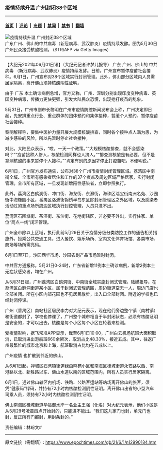 ### 疫情持续升温 广州封闭38个区域

---

#### [首页](../../../..?n12990184) &nbsp;|&nbsp; [评论](../../../../../epoch-comment?n12990184) &nbsp;|&nbsp; [专题](../../../../../epoch-special?n12990184) &nbsp;|&nbsp; [禁闻](../../../../../epoch-news?n12990184) &nbsp;|&nbsp; [禁书](../../../../../books?n12990184) &nbsp;|&nbsp; [翻墙](https://github.com/gfw-breaker/nogfw/blob/master/README.md?n12990184)


<div><img alt="疫情持续升温 广州封闭38个区域" class="attachment-djy_600_400 size-djy_600_400 wp-post-image" src="https://i.epochtimes.com/assets/uploads/2021/06/id12990789-GettyImages-1233196561-600x400.jpg"/>
<div class="caption">
 广东广州、佛山的中共病毒（新冠病毒、武汉肺炎）疫情持续发酵。图为5月30日广州民众接受核酸检测。 (STR/AFP via Getty Images)
</div></div><hr/><div class="post_content" id="artbody" itemprop="articleBody">
 <!-- article content begin -->
 <p>
  【大纪元2021年06月01日讯】（大纪元记者许梦儿报导）
  <ok href="https://www.epochtimes.com/gb/tag/%E5%B9%BF%E4%B8%9C.html">
   广东
  </ok>
  广州、佛山的
  <ok href="https://www.epochtimes.com/gb/tag/%E4%B8%AD%E5%85%B1%E7%97%85%E6%AF%92.html">
   中共病毒
  </ok>
  （新冠病毒、武汉肺炎）疫情持续发酵。日前，广州宣布暂停疫苗社会接种。6月1日，广州宣布对38个区域实行封闭管理。此外，佛山部分区域内人员需居家隔离，离开佛山须持核酸阴性证明。
 </p>
 <p>
  由于
  <ok href="https://www.epochtimes.com/gb/tag/%E5%B9%BF%E4%B8%9C.html">
   广东
  </ok>
  本土确诊病例急增，官方又称，广州、深圳分别出现印度变种病毒、英国变种病毒，传播力更快更强，引发大陆民众恐慌，出现抢打疫苗的乱象。
 </p>
 <p>
  5月31日，广州市副市长黎明在广州市疫情防控新闻发布会上称，广州决定即日起，先安排重点行业、重点群体的团体预约和集体接种，暂缓个人预约、暂停疫苗社会接种。
 </p>
 <p>
  黎明解释称，要集中医护力量开展大规模核酸排查，同时各个接种点人满为患，为减少感染的风险，所以先暂时停止社会接种。
 </p>
 <p>
  对此，大陆民众表示，“哎。一天一个政策。”“大规模核酸排查，就不会感染吗？”“疫苗接种人挤人，核酸检测同样也人挤人。”“排查测核酸是有必要，但不是拿测核酸的事来暂停个人接种。”“肯定有别的原因才停止打疫苗吧，不便明说。”
 </p>
 <p>
  6月1日，广州官方发布通告，公布对38个广州市疫情封闭管理区域。荔湾区中南街全域、全市所有感染者居住和工作的37个疫点及周边区域严格居家，实行封闭管理。全市所有区域，一旦发现新增阳性感染者，立即参照执行。
 </p>
 <p>
  此外，荔湾区白鹤洞街、冲口街、海龙街、东漖街，海珠区瑞宝街南洲名苑、沙园街中海橡园小区，番禺区洛浦街锦绣半岛东区除封闭管理区之外区域，以及感染者活动过的重点场所周边区域执行封控管理，人员只进不出。
 </p>
 <p>
  荔湾区石围塘街、茶滘街、东沙街、花地街辖区，非必要不外出，实行住家、单位“两点一线”闭环管理。
 </p>
 <p>
  广州全市除以上区域，执行此前5月29日关于疫情分级分类防控工作的通告相关措施外，搭乘公共交通工具，进入餐饮、娱乐场所、室内文化体育场馆、各类市场、商场等场所需亮码。
 </p>
 <p>
  6月1日至7日，沙园西华市场、沙园农副产品市场暂时封闭。
 </p>
 <p>
  中共官方通报称，5月31日0-24时，广东省新增11例本土确诊病例，新增2例本土无症状感染者，均在广州。
 </p>
 <p>
  从5月31日起，广州荔湾区白鹤洞街、中南街全域实施封闭式管理。陆媒报导，在荔湾区白鹤洞街道某小区，属于封闭式管理范围，周边街道空无一人，周边门店也全部关闭。所在小区内部花园也不见居民散步，出入口全部封闭。附近的学校也已经封闭停课。
 </p>
 <p>
  广州（番禺区）南站社区居民李力对大纪元表示，现在他们旁边整个镇（南村镇）和街道都封了，学校也停课了，广州整个城市相当于半封闭状态，必须有核酸证明是安全的，才可以出去，核酸是每个小区每个小区在轮着来检测。
 </p>
 <p>
  受疫情影响，据飞常准APP显示，截至6月1日10:00，广州白云机场航班大面积取消，已取消进出港航班660余架次，取消占比48.33%，接近五成。其中，往返广州最繁忙的城市北京和上海，航班取消占比均在五成以上。
 </p>
 <p>
  <ok href="https://www.epochtimes.com/gb/tag/%E5%B9%BF%E5%B7%9E%E7%96%AB%E6%83%85.html">
   广州疫情
  </ok>
  也扩散到邻近的佛山。
 </p>
 <p>
  从6月1日起，禅城区石湾镇街道绿茵鸣苑小区和南海区桂城街道永安路以西、南港路以北、新胜路以东、佛山水道以南的区域范围内，所有人员实行居家隔离。
 </p>
 <p>
  6月1日，通过佛山辖区内机场、铁路、公路客运站等站场离开佛山的旅客，须凭“健康码”绿码，并持有72小时内核酸检测阴性证明。离开佛山出省的小型汽车司乘人员，须持有72小时内核酸检测阴性证明。
 </p>
 <p>
  佛山南海区桂城街道华福御水岸一名业主王强（化名）对大纪元表示，他们小区是从5月28号凌晨四点开始封的，只能进不能出。“我们这儿家门也封，单元门也封，反正所有门都封，用封条封的。”
 </p>
 <p>
  责任编辑：林琮文#
 </p>
 <!-- article content end -->
 <div id="below_article_ad">
 </div>
</div>


---

原文链接（需翻墙）：https://www.epochtimes.com/gb/21/6/1/n12990184.htm